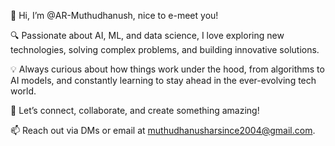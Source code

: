 👋 Hi, I’m @AR-Muthudhanush, nice to e-meet you!

🔍 Passionate about AI, ML, and data science, I love exploring new technologies, solving complex problems, and building innovative solutions.

💡 Always curious about how things work under the hood, from algorithms to AI models, and constantly learning to stay ahead in the ever-evolving tech world.

🚀 Let’s connect, collaborate, and create something amazing!

📫 Reach out via DMs or email at muthudhanusharsince2004@gmail.com.
